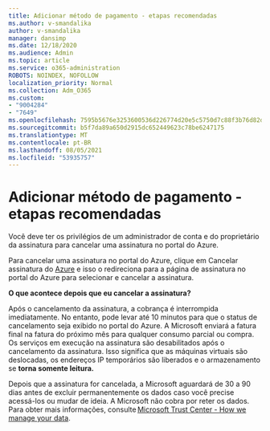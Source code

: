```yaml
---
title: Adicionar método de pagamento - etapas recomendadas
ms.author: v-smandalika
author: v-smandalika
manager: dansimp
ms.date: 12/18/2020
ms.audience: Admin
ms.topic: article
ms.service: o365-administration
ROBOTS: NOINDEX, NOFOLLOW
localization_priority: Normal
ms.collection: Adm_O365
ms.custom:
- "9004284"
- "7649"
ms.openlocfilehash: 7595b5676e3253600536d226774d20e5c5750d7c88f3b76d82d82c320fb295a8
ms.sourcegitcommit: b5f7da89a650d2915dc652449623c78be6247175
ms.translationtype: MT
ms.contentlocale: pt-BR
ms.lasthandoff: 08/05/2021
ms.locfileid: "53935757"
---
```

# <a name="add-payment-method---recommended-steps"></a>Adicionar método de pagamento - etapas recomendadas

Você deve ter os privilégios de um administrador de conta e do proprietário da assinatura para cancelar uma assinatura no portal do Azure. 

Para cancelar uma assinatura no portal do Azure, clique em  Cancelar assinatura do [Azure](https://ms.portal.azure.com/#blade/Microsoft_Azure_Billing/SubscriptionsBlade) e isso o redireciona para a página de assinatura no portal do Azure para selecionar e cancelar a assinatura. 

**O que acontece depois que eu cancelar a assinatura?** 

Após o cancelamento da assinatura, a cobrança é interrompida imediatamente. No entanto, pode levar até 10 minutos para que o status de cancelamento seja exibido no portal do Azure. A Microsoft enviará a fatura final na fatura do próximo mês para qualquer consumo parcial ou compra. Os serviços em execução na assinatura são desabilitados após o cancelamento da assinatura. Isso significa que as máquinas virtuais são deslocadas, os endereços IP temporários são liberados e o armazenamento se **torna somente leitura.** 

Depois que a assinatura for cancelada, a Microsoft aguardará de 30 a 90 dias antes de excluir permanentemente os dados caso você precise acessá-los ou mudar de ideia. A Microsoft não cobra por reter os dados. Para obter mais informações, consulte [Microsoft Trust Center - How we manage your data](https://www.microsoft.com/trust-center/privacy/data-management#leave).



